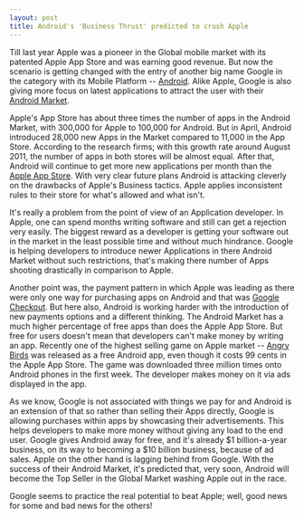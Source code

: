 ```yaml
---
layout: post
title: Android's 'Business Thrust' predicted to crush Apple
---
```


Till last year Apple was a pioneer in the Global mobile market with its patented Apple App Store and was earning good revenue. But now the scenario is getting changed with the entry of another big name Google in the category with its Mobile Platform -- <a href="http://android.com/">Android</a>. Alike Apple, Google is also giving more focus on latest applications to attract the user with their <a href="https://market.android.com/">Android Market</a>.

Apple's App Store has about three times the number of apps in the Android Market, with 300,000 for Apple to 100,000 for Android. But in April, Android introduced 28,000 new Apps in the Market compared to 11,000 in the App Store. According to the research firms; with this growth rate around August 2011, the number of apps in both stores will be almost equal. After that, Android will continue to get more new applications per month than the <a href="http://www.apple.com/iphone/apps-for-iphone/">Apple App Store</a>. With very clear future plans Android is attacking cleverly on the drawbacks of Apple's Business tactics. Apple applies inconsistent rules to their store for what's allowed and what isn't.

It's really a problem from the point of view of an Application developer. In Apple, one can spend months writing software and still can get a rejection very easily. The biggest reward as a developer is getting your software out in the market in the least possible time and without much hindrance. Google is helping developers to introduce newer Applications in there Android Market without such restrictions, that's making there number of Apps shooting drastically in comparison to Apple. 

Another point was, the payment pattern in which Apple was leading as there were only one way for purchasing apps on Android and that was <a href="http://www.checkout.google.com/">Google Checkout</a>. But here also, Android is working harder with the introduction of new payments options and a different thinking. The Android Market has a much higher percentage of free apps than does the Apple App Store. But free for users doesn't mean that developers can't make money by writing an app. Recently one of the highest  selling  game on Apple market -- <a href="http://en.wikipedia.org/wiki/Angry_Birds">Angry Birds</a> was released as a free Android app, even though it costs 99 cents in the Apple App Store. The game was downloaded three million times onto Android phones in the first week. The developer makes money on it via ads displayed in the app. 

As we know, Google is not associated with things we pay for and Android is an extension of that so rather than selling their Apps directly, Google is allowing purchases within apps by showcasing their advertisements. This helps developers to make more money without giving any load to the end user. Google gives Android away for free, and it's already $1 billion-a-year business, on its way to becoming a $10 billion business, because of ad sales. Apple on the other hand is lagging behind from Google. With the success of their Android Market, it's predicted that, very soon, Android will become the Top Seller in the Global Market washing Apple out in the race.

Google seems to practice the real potential to beat Apple; well, good news for some and bad news for the others!
